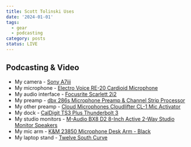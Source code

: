 ```yaml
---
title: Scott Tolinski Uses
date: '2024-01-01'
tags:
  - gear
  - podcasting
category: posts
status: LIVE
---
```



## Podcasting & Video

- My camera - [Sony A7iii](https://amzn.to/34X2Pc9)
- My microphone - [Electro Voice RE-20 Cardioid Microphone](https://amzn.to/2KCMccJ)
- My audio interface - [Focusrite Scarlett 2i2](https://amzn.to/3eFkzgF)
- My preamp - [dbx 286s Microphone Preamp & Channel Strip Processor](https://amzn.to/2KrmvvC)
- My other preamp - [Cloud Microphones Cloudlifter CL-1 Mic Activator](https://amzn.to/2KpN3Nx)
- My dock - [CalDigit TS3 Plus Thunderbolt 3](https://amzn.to/2RWTwne)
- My studio monitors - [M-Audio BX8 D2 8-Inch Active 2-Way Studio Monitor Speakers](https://amzn.to/3cJ2uN7)
- My mic arm - [K&M 23850 Microphone Desk Arm - Black](https://amzn.to/2KpqFUL)
- My laptop stand - [Twelve South Curve](https://amzn.to/2Kq9H8D)
